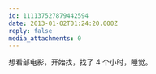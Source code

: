 ```yaml
---
id: 111137527879442594
date: 2013-01-02T01:24:20.000Z
reply: false
media_attachments: 0
---
```


想看部电影，开始找，找了 4 个小时，睡觉。

